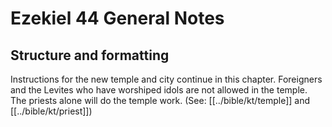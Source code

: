 # Ezekiel 44 General Notes
## Structure and formatting

Instructions for the new temple and city continue in this chapter. Foreigners and the Levites who have worshiped idols are not allowed in the temple. The priests alone will do the temple work. (See: [[../bible/kt/temple]] and [[../bible/kt/priest]])